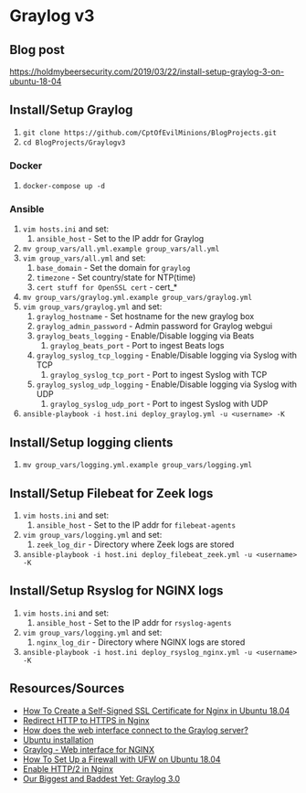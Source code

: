 # Graylog v3

## Blog post
https://holdmybeersecurity.com/2019/03/22/install-setup-graylog-3-on-ubuntu-18-04

## Install/Setup Graylog
1. `git clone https://github.com/CptOfEvilMinions/BlogProjects.git`
1. `cd BlogProjects/Graylogv3`


### Docker 
1. `docker-compose up -d`

### Ansible
1. `vim hosts.ini` and set:
    1. `ansible_host` - Set to the IP addr for Graylog
1. `mv group_vars/all.yml.example group_vars/all.yml`
1. `vim group_vars/all.yml` and set:
    1. `base_domain` - Set the domain for `graylog`
    1. `timezone` - Set country/state for NTP(time)
    1. `cert stuff for OpenSSL cert` - cert_*
1. `mv group_vars/graylog.yml.example group_vars/graylog.yml`
1. `vim group_vars/graylog.yml` and set:
    1. `graylog_hostname` - Set hostname for the new graylog box
    1. `graylog_admin_password` - Admin password for Graylog webgui
    1. `graylog_beats_logging` - Enable/Disable logging via Beats
        1. `graylog_beats_port` - Port to ingest Beats logs
    1. `graylog_syslog_tcp_logging` - Enable/Disable logging via Syslog with TCP
        1. `graylog_syslog_tcp_port` - Port to ingest Syslog with TCP
    1. `graylog_syslog_udp_logging` - Enable/Disable logging via Syslog with UDP
        1. `graylog_syslog_udp_port` - Port to ingest Syslog with UDP
1. `ansible-playbook -i host.ini deploy_graylog.yml -u <username> -K`

## Install/Setup logging clients
1. `mv group_vars/logging.yml.example group_vars/logging.yml`

## Install/Setup Filebeat for Zeek logs
1. `vim hosts.ini` and set:
    1. `ansible_host` - Set to the IP addr for `filebeat-agents`
1. `vim group_vars/logging.yml` and set:
    1. `zeek_log_dir` - Directory where Zeek logs are stored
1. `ansible-playbook -i host.ini deploy_filebeat_zeek.yml -u <username> -K`

## Install/Setup Rsyslog for NGINX logs
1. `vim hosts.ini` and set:
    1. `ansible_host` - Set to the IP addr for `rsyslog-agents`
1. `vim group_vars/logging.yml` and set:
    1. `nginx_log_dir` - Directory where NGINX logs are stored
1. `ansible-playbook -i host.ini deploy_rsyslog_nginx.yml -u <username> -K`

## Resources/Sources
* [How To Create a Self-Signed SSL Certificate for Nginx in Ubuntu 18.04](https://www.digitalocean.com/community/tutorials/how-to-create-a-self-signed-ssl-certificate-for-nginx-in-ubuntu-18-04)
* [Redirect HTTP to HTTPS in Nginx](https://serversforhackers.com/c/redirect-http-to-https-nginx)
* [How does the web interface connect to the Graylog server?](https://docs.graylog.org/en/3.0/pages/configuration/web_interface.html#configuring-webif-nginx)
* [Ubuntu installation](https://docs.graylog.org/en/3.0/pages/installation/os/ubuntu.html)
* [Graylog - Web interface for NGINX](https://docs.graylog.org/en/3.0/pages/configuration/web_interface.html#nginx)
* [How To Set Up a Firewall with UFW on Ubuntu 18.04](https://www.digitalocean.com/community/tutorials/how-to-set-up-a-firewall-with-ufw-on-ubuntu-18-04)
* [Enable HTTP/2 in Nginx](https://ma.ttias.be/enable-http2-in-nginx/)
* [Our Biggest and Baddest Yet: Graylog 3.0](https://www.graylog.org/products/latestversion)